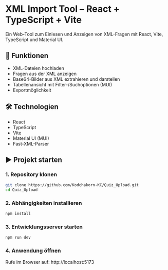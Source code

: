 # XML Import Tool – React + TypeScript + Vite

Ein Web-Tool zum Einlesen und Anzeigen von XML-Fragen mit React, Vite, TypeScript und Material UI.

## 📌 Funktionen

- XML-Dateien hochladen
- Fragen aus der XML anzeigen
- Base64-Bilder aus XML extrahieren und darstellen
- Tabellenansicht mit Filter-/Suchoptionen (MUI)
- Exportmöglichkeit

## 🛠️ Technologien

- React
- TypeScript
- Vite
- Material UI (MUI)
- Fast-XML-Parser

## ▶️ Projekt starten

### 1. Repository klonen

```bash
git clone https://github.com/Kodchakorn-KC/Quiz_Upload.git
cd Quiz_Upload
```

### 2. Abhängigkeiten installieren

```bash
npm install
```

### 3. Entwicklungsserver starten

```bash
npm run dev
```

### 4. Anwendung öffnen

Rufe im Browser auf: http://localhost:5173

